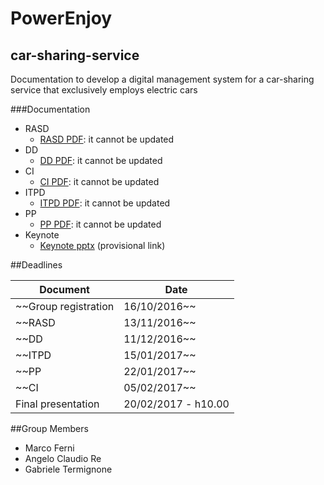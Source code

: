 # PowerEnjoy
## car-sharing-service
Documentation to develop a digital management system for a car-sharing service that exclusively employs electric cars

###Documentation

* RASD
   * [RASD PDF](releases/RASD/V1.1/RASD.pdf): it cannot be  updated
* DD
   * [DD PDF](releases/DD/V1.1/DD.pdf): it cannot be  updated
* CI
   * [CI PDF](releases/CI/V1.0/CI.pdf): it cannot be  updated
* ITPD
   * [ITPD PDF](releases/ITPD/V1.0/ITPD.pdf): it cannot be  updated
* PP
   * [PP PDF](releases/PP/V1.0/PP.pdf): it cannot be  updated
* Keynote
   * [Keynote pptx](releases/keynote/readme.md) (provisional link)

##Deadlines

| Document            | Date                 |
|---------------------|----------------------|
|~~Group registration | 16/10/2016~~         |
| ~~RASD              | 13/11/2016~~         |
| ~~DD                | 11/12/2016~~         |
| ~~ITPD              | 15/01/2017~~         |
| ~~PP                | 22/01/2017~~         |
| ~~CI                | 05/02/2017~~         |
| Final presentation  | 20/02/2017 - h10.00  |

##Group Members

* Marco Ferni
* Angelo Claudio Re
* Gabriele Termignone


